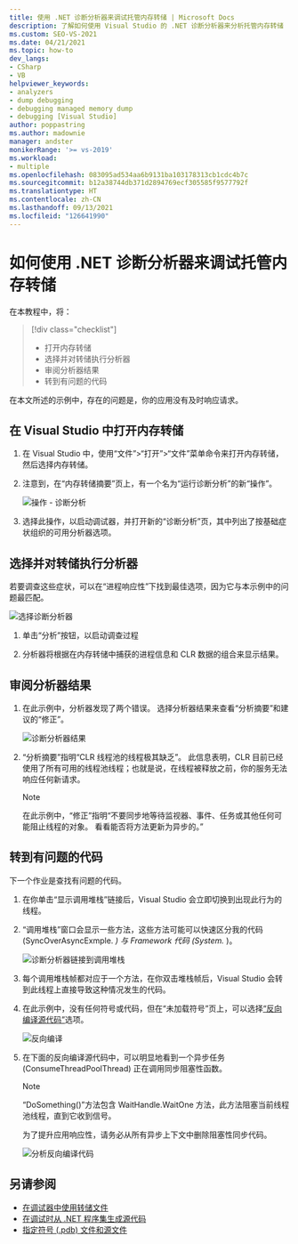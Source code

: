 ```yaml
---
title: 使用 .NET 诊断分析器来调试托管内存转储 | Microsoft Docs
description: 了解如何使用 Visual Studio 的 .NET 诊断分析器来分析托管内存转储
ms.custom: SEO-VS-2021
ms.date: 04/21/2021
ms.topic: how-to
dev_langs:
- CSharp
- VB
helpviewer_keywords:
- analyzers
- dump debugging
- debugging managed memory dump
- debugging [Visual Studio]
author: poppastring
ms.author: madownie
manager: andster
monikerRange: '>= vs-2019'
ms.workload:
- multiple
ms.openlocfilehash: 083095ad534aa6b9131ba103178313cb1cdc4b7c
ms.sourcegitcommit: b12a38744db371d2894769ecf305585f9577792f
ms.translationtype: HT
ms.contentlocale: zh-CN
ms.lasthandoff: 09/13/2021
ms.locfileid: "126641990"
---
```

# <a name="how-to-debug-a-managed-memory-dump-with-net-diagnostic-analyzers"></a>如何使用 .NET 诊断分析器来调试托管内存转储



在本教程中，将：

> [!div class="checklist"]
> * 打开内存转储
> * 选择并对转储执行分析器
> * 审阅分析器结果
> * 转到有问题的代码


在本文所述的示例中，存在的问题是，你的应用没有及时响应请求。 


## <a name="opening-a-memory-dump-in-visual-studio"></a>在 Visual Studio 中打开内存转储

1. 在 Visual Studio 中，使用“文件”>“打开”>“文件”菜单命令来打开内存转储，然后选择内存转储。

1. 注意到，在“内存转储摘要”页上，有一个名为“运行诊断分析”的新“操作”。

   ![操作 - 诊断分析](../debugger/media/diagnostic-analyzer-dump-summary-actions.png)

1. 选择此操作，以启动调试器，并打开新的“诊断分析”页，其中列出了按基础症状组织的可用分析器选项。


## <a name="select-and-execute-analyzers-against-the-dump"></a>选择并对转储执行分析器

若要调查这些症状，可以在“进程响应性”下找到最佳选项，因为它与本示例中的问题最匹配。

   ![选择诊断分析器](../debugger/media/diagnostic-analyzer-diagnostics-analysis-window.png)

1. 单击“分析”按钮，以启动调查过程 

1. 分析器将根据在内存转储中捕获的进程信息和 CLR 数据的组合来显示结果。
 
## <a name="review-the-results-of-the-analyzers"></a>审阅分析器结果

1. 在此示例中，分析器发现了两个错误。 选择分析器结果来查看“分析摘要”和建议的“修正”。

   ![诊断分析器结果](../debugger/media/diagnostic-analyzer-diagnostics-analysis-results.png)

1. “分析摘要”指明“CLR 线程池的线程极其缺乏”。 此信息表明，CLR 目前已经使用了所有可用的线程池线程；也就是说，在线程被释放之前，你的服务无法响应任何新请求。

    > [!NOTE] 
    > 在此示例中，“修正”指明“不要同步地等待监视器、事件、任务或其他任何可能阻止线程的对象。 看看能否将方法更新为异步的。”

## <a name="navigating-to-the-problematic-code"></a>转到有问题的代码

下一个作业是查找有问题的代码。

1. 在你单击“显示调用堆栈”链接后，Visual Studio 会立即切换到出现此行为的线程。

1. “调用堆栈”窗口会显示一些方法，这些方法可能可以快速区分我的代码 (SyncOverAsyncExmple. *) 与 Framework 代码 (System.* )。

   ![诊断分析器链接到调用堆栈](../debugger/media/diagnostic-analyzer-call-stack.png)

1. 每个调用堆栈帧都对应于一个方法，在你双击堆栈帧后，Visual Studio 会转到此线程上直接导致这种情况发生的代码。

1. 在此示例中，没有任何符号或代码，但在“未加载符号”页上，可以选择[“反向编译源代码”](../debugger/decompilation.md)选项。

   ![反向编译](../debugger/media/diagnostic-analyzer-decompilation.png)

1. 在下面的反向编译源代码中，可以明显地看到一个异步任务 (ConsumeThreadPoolThread) 正在调用同步阻塞性函数。

    > [!NOTE]  
    > “DoSomething()”方法包含 WaitHandle.WaitOne 方法，此方法阻塞当前线程池线程，直到它收到信号。

   为了提升应用响应性，请务必从所有异步上下文中删除阻塞性同步代码。

   ![分析反向编译代码](../debugger/media/diagnostic-analyzer-decompiled-code.png)


## <a name="see-also"></a>另请参阅

* [在调试器中使用转储文件](../debugger/using-dump-files.md)
* [在调试时从 .NET 程序集生成源代码](../debugger/decompilation.md)
* [指定符号 (.pdb) 文件和源文件](../debugger/specify-symbol-dot-pdb-and-source-files-in-the-visual-studio-debugger.md)
